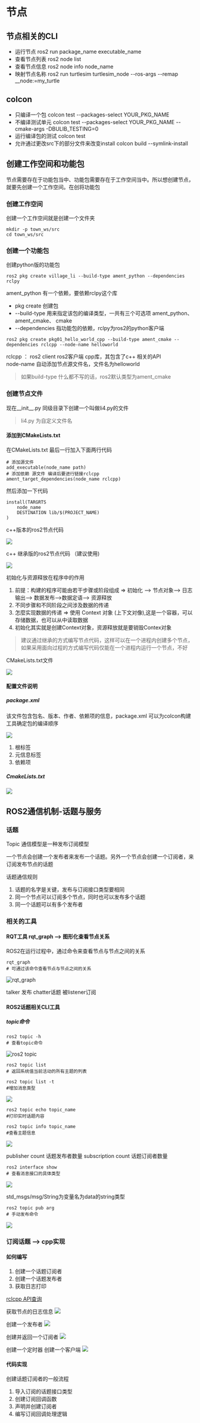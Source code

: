 # 节点

## 节点相关的CLI

- 运行节点 ros2 run package_name executable_name
- 查看节点列表 ros2 node list
- 查看节点信息 ros2 node info node_name
- 映射节点名称 ros2 run turtlesim turtlesim_node --ros-args --remap __node:=my_turtle

## colcon

+ 只编译一个包 colcon test --packages-select YOUR_PKG_NAME
+ 不编译测试单元 colcon test --packages-select YOUR_PKG_NAME --cmake-args -DBULIB_TESTING=0
+ 运行编译包的测试 colcon test
+ 允许通过更改src下的部分文件来改变install colcon build --symlink-install

## 创建工作空间和功能包

节点需要存在于功能包当中、功能包需要存在于工作空间当中。所以想创建节点，就要先创建一个工作空间。在创将功能包

### 创建工作空间

创建一个工作空间就是创建一个文件夹

```shell
mkdir -p town_ws/src
cd town_ws/src
```

### 创建一个功能包

创建python版的功能包

```shell
ros2 pkg create village_li --build-type ament_python --dependencies rclpy
```

ament_python 有一个依赖，要依赖rclpy这个库

+ pkg create 创建包
+ --build-type 用来指定该包的编译类型，一共有三个可选项 ament_python、 ament_cmake、 cmake
+ --dependencies 指功能包的依赖，rclpy为ros2的python客户端

```shell
ros2 pkg create pkg01_hello_world_cpp --build-type ament_cmake --dependencies rclcpp --node-name helloworld
```

rclcpp ： ros2 client  ros2客户端 cpp库，其包含了c++ 相关的API  
node-name 自动添加节点源文件名，文件名为helloworld

> 如果build-type 什么都不写的话，ros2默认类型为ament_cmake

### 创建节点文件

现在__init__.py 同级目录下创建一个叫做li4.py的文件

> li4.py 为自定义文件名

#### 添加到CMakeLists.txt

在CMakeLists.txt 最后一行加入下面两行代码

```CMakeList
# 添加源文件
add_executable(node_name path)
# 添加依赖 源文件 编译后要进行链接rclcpp
ament_target_dependencies(node_name rclcpp)
```

然后添加一下代码

```CMakeLists
install(TARGRTS
	node_name
	DESTINATION lib/$(PROJECT_NAME)
)

```

c++版本的ros2节点代码

![](../../../resources/Pasted%20image%2020221221201935.png)

c++ 继承版的ros2节点代码 （建议使用)

![](../../../resources/Pasted%20image%2020221226192517.png)

初始化与资源释放在程序中的作用  
1. 前提：构建的程序可能由若干步骤或阶段组成 => 初始化 --> 节点对象--> 日志输出--> 数据发布-->数据定语--> 资源释放
2. 不同步骤和不同阶段之间涉及数据的传递
3. 怎麼实现数据的传递 => 使用 Context 对象 (上下文对像),这是一个容器，可以存储数据，也可以从中读取数据
4. 初始化其实就是创建Context对象，资源释放就是要销毁Contex对象

>建议通过继承的方式编写节点代码，这样可以在一个进程内创建多个节点，如果采用面向过程的方式编写代码仅能在一个进程内运行一个节点，不好

CMakeLists.txt文件

![](../../../resources/Pasted%20image%2020221221202015.png)

#### 配置文件说明

##### package.xml

该文件包含包名、版本、作者、依赖项的信息，package.xml 可以为colcon构建工具确定包的编译顺序

![](../../../resources/Pasted%20image%2020221226193138.png)

1. 根标签
2. 元信息标签
3. 依赖项

##### CmakeLists.txt

![](../../../resources/Pasted%20image%2020221226194525.png)

## ROS2通信机制-话题与服务

### 话题

Topic 通信模型是一种发布订阅模型

一个节点会创建一个发布者来发布一个话题。另外一个节点会创建一个订阅者，来订阅发布节点的话题

话题通信规则

1. 话题的名字是关键，发布与订阅接口类型要相同
2. 同一个节点可以订阅多个节点，同时也可以发布多个话题
3. 同一个话题可以有多个发布者

### 相关的工具

#### RQT工具 rqt_graph --> 图形化查看节点关系

ROS2在运行过程中，通过命令来查看节点与节点之间的关系

```shell
rqt_graph
# 可通过该命令查看节点与节点之间的关系
```

![rqt_graph](../../../resources/Pasted%20image%2020221221194202.png)

talker 发布 chatter话题 被listener订阅

#### ROS2话题相关CLI工具

##### topic命令

```shell
ros2 topic -h
# 查看topic命令
```

![ros2 topic](../../../resources/Pasted%20image%2020221221194724.png)

```shell
ros2 topic list
# 返回系统值当前活动的所有主题的列表
```

```shell
ros2 topic list -t
#增加消息类型
```

![](../../../resources/Pasted%20image%2020221221195105.png)

```shell
ros2 topic echo topic_name
#打印实时话题内容
```

```shell
ros2 topic info topic_name
#查看主题信息
```

![](../../../resources/Pasted%20image%2020221221200649.png)

publisher count 话题发布者数量
subscription count 话题订阅者数量 

```shell
ros2 interface show 
# 查看消息接口的具体类型
```

![](../../../resources/Pasted%20image%2020221221201051.png)

std_msgs/msg/String为变量名为data的string类型

```shell
ros2 topic pub arg
# 手动发布命令
```


![](../../../resources/Pasted%20image%2020221221201613.png)

### 订阅话题 --> cpp实现

#### 如何编写

1. 创建一个话题订阅者
2. 创建一个话题发布者
3. 获取日志打印 

[rclcpp API查询](https://docs.ros2.org/latest/api/rclcpp/)

获取节点的日志信息
![](../../../resources/Pasted%20image%2020221221203635.png)

创建一个发布者
![](../../../resources/Pasted%20image%2020221221203714.png)

创建并返回一个订阅者
![](../../../resources/Pasted%20image%2020221221203802.png)

创建一个定时器 创建一个客户端
![](../../../resources/Pasted%20image%2020221221203959.png)


#### 代码实现

创建话题订阅者的一般流程

1. 导入订阅的话题接口类型
2. 创建订阅回调函数
3. 声明并创建订阅者
4. 编写订阅回调处理逻辑

